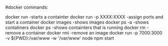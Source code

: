 #docker commands:

docker run -starts a containter
docker run -p XXXX:XXXX -assign ports and start a container
docker images -shows images
docker ps -a -shows contatiners
docker ps -shows containters that is running
docker rm -remove a container
docker rmi -remove an image
docker run -p 7000:3000 -v ${PWD}:/var/www -w '/var/www' node npm start 
